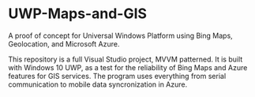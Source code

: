 # UWP-Maps-and-GIS
A proof of concept for Universal Windows Platform using Bing Maps, Geolocation, and Microsoft Azure.

This repository is a full Visual Studio project, MVVM patterned.  It is built with Windows 10 UWP, as a test for the reliability of Bing Maps and Azure features for GIS services.  The program uses everything from serial communication to mobile data syncronization in Azure. 
